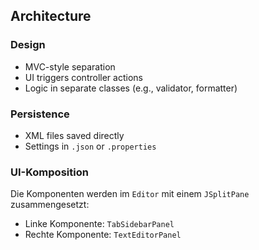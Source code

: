 ## Architecture

### Design
- MVC-style separation
- UI triggers controller actions
- Logic in separate classes (e.g., validator, formatter)

### Persistence
- XML files saved directly
- Settings in `.json` or `.properties`


### UI-Komposition
Die Komponenten werden im `Editor` mit einem `JSplitPane` zusammengesetzt:
- Linke Komponente: `TabSidebarPanel`
- Rechte Komponente: `TextEditorPanel`
